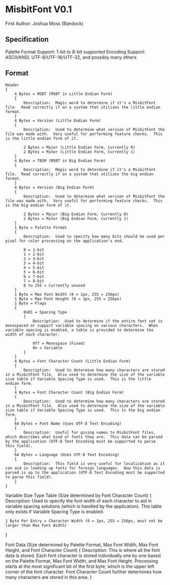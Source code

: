 # MisbitFont V0.1
First Author:  Joshua Moss (Bandock)


## Specification
Palette Format Support:  1-bit to 8-bit supported
Encoding Support:  ASCII/ANSI, UTF-8/UTF-16/UTF-32, and possibly many others


## Format
```
Header
{
	4 Bytes = MSBT (MSBT in Little Endian Form)
	{
		Description:  Magic word to determine if it's a MisbitFont file.  Read correctly if on a system that utilizes the little endian format.
	}
	4 Bytes = Version (Little Endian Form)
	{
		Description:  Used to determine what version of MisbitFont the file was made with.  Very useful for performing feature checks.  This is the little endian form of it.

		2 Bytes = Major (Little Endian Form, Currently 0)
		2 Bytes = Minor (Little Endian Form, Currently 1)
	}
	4 Bytes = TBSM (MSBT in Big Endian Form)
	{
		Description:  Magic word to determine if it's a MisbitFont file.  Read correctly if on a system that utilizes the big endian format.
	}
	4 Bytes = Version (Big Endian Form)
	{
		Description:  Used to determine what version of MisbitFont the file was made with.  Very useful for performing feature checks.  This is the big endian form of it.

		2 Bytes = Major (Big Endian Form, Currently 0)
		2 Bytes = Minor (Big Endian Form, Currently 1)
	}
	1 Byte = Palette Format
	{
		Description:  Used to specify how many bits should be used per pixel for color processing on the application's end.

		0 = 1-bit
		1 = 2-bit
		2 = 3-bit
		3 = 4-bit
		4 = 5-bit
		5 = 6-bit
		6 = 7-bit
		7 = 8-bit
		8 to 255 = Currently unused
	}
	1 Byte = Max Font Width (0 = 1px, 255 = 256px)
	1 Byte = Max Font Height (0 = 1px, 255 = 256px)
	1 Byte = Flags
	{
		0x01 = Spacing Type
		{
			Description:  Used to determine if the entire font set is monospaced or support variable spacing on various characters.  When variable spacing is enabled, a table is provided to determine the width of each character.

			Off = Monospace (Fixed)
			On = Variable
		}
	}
	4 Bytes = Font Character Count (Little Endian Form)
	{
		Description:  Used to determine how many characters are stored in a MisbitFont file.  Also used to determine the size of the variable size table if Variable Spacing Type is used.  This is the little endian form.
	}
	4 Bytes = Font Character Count (Big Endian Form)
	{
		Description:  Used to determine how many characters are stored in a MisbitFont file.  Also used to determine the size of the variable size table if Variable Spacing Type is used.  This is the big endian form.
	}
	64 Bytes = Font Name (Uses UTF-8 Text Encoding)
	{
		Description:  Useful for giving names to MisbitFont files, which describes what kind of fonts they are.  This data can be parsed by the application (UTF-8 Text Encoding must be supported to parse this field).
	}
	64 Bytes = Language (Uses UTF-8 Text Encoding)
	{
		Description:  This field is very useful for localization as it can aid in loading up fonts for foreign languages.  How this data is parsed is up to the application (UTF-8 Text Encoding must be supported to parse this field).
	}
}
```

Variable Size Type Table (Size determined by Font Character Count)
{
	Description:  Used to specify the font width of each character to aid in variable spacing solutions (which is handled by the application).  This table only exists if Variable Spacing Type is enabled.

	1 Byte Per Entry = Character Width (0 = 1px, 255 = 256px, must not be larger than Max Font Width)
}

Font Data (Size determined by Palette Format, Max Font Width, Max Font Height, and Font Character Count)
{
	Description:  This is where all the font data is stored.  Each font character is stored individually one by one based on the Palette Format, Max Font Width, and Max Font Height.  Processing starts at the most significant bit of the first byte, which is the upper left corner of the font character.  Font Character Count further determines how many characters are stored in this area.
}
